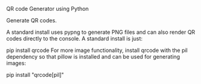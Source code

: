 QR code Generator using Python

Generate QR codes.

A standard install uses pypng to generate PNG files and can also render QR codes directly to the console. A standard install is just:

pip install qrcode
For more image functionality, install qrcode with the pil dependency so that pillow is installed and can be used for generating images:

pip install "qrcode[pil]"


